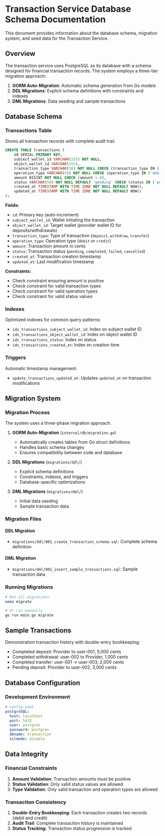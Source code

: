 # Transaction Service Database Schema Documentation

This document provides information about the database schema, migration system, and seed data for the Transaction Service.

## Overview

The transaction service uses PostgreSQL as its database with a schema designed for financial transaction records. The system employs a three-tier migration approach:

1. **GORM Auto-Migration**: Automatic schema generation from Go models
2. **DDL Migrations**: Explicit schema definitions with constraints and indexes
3. **DML Migrations**: Data seeding and sample transactions

## Database Schema

### Transactions Table

Stores all transaction records with complete audit trail.

```sql
CREATE TABLE transactions (
    id SERIAL PRIMARY KEY,
    subject_wallet_id VARCHAR(255) NOT NULL,
    object_wallet_id VARCHAR(255),
    transaction_type VARCHAR(50) NOT NULL CHECK (transaction_type IN ('deposit', 'withdraw', 'transfer')),
    operation_type VARCHAR(50) NOT NULL CHECK (operation_type IN ('debit', 'credit')),
    amount BIGINT NOT NULL CHECK (amount > 0),
    status VARCHAR(50) NOT NULL DEFAULT 'pending' CHECK (status IN ('pending', 'completed', 'failed', 'cancelled')),
    created_at TIMESTAMP WITH TIME ZONE NOT NULL DEFAULT NOW(),
    updated_at TIMESTAMP WITH TIME ZONE NOT NULL DEFAULT NOW()
);
```

**Fields:**
- `id`: Primary key (auto-increment)
- `subject_wallet_id`: Wallet initiating the transaction
- `object_wallet_id`: Target wallet (provider wallet ID for deposits/withdrawals)
- `transaction_type`: Type of transaction (`deposit`, `withdraw`, `transfer`)
- `operation_type`: Operation type (`debit` or `credit`)
- `amount`: Transaction amount in cents
- `status`: Transaction status (`pending`, `completed`, `failed`, `cancelled`)
- `created_at`: Transaction creation timestamp
- `updated_at`: Last modification timestamp

**Constraints:**
- Check constraint ensuring amount is positive
- Check constraint for valid transaction types
- Check constraint for valid operation types
- Check constraint for valid status values

### Indexes

Optimized indexes for common query patterns:

- `idx_transactions_subject_wallet_id`: Index on subject wallet ID
- `idx_transactions_object_wallet_id`: Index on object wallet ID
- `idx_transactions_status`: Index on status
- `idx_transactions_created_at`: Index on creation time

### Triggers

Automatic timestamp management:
- `update_transactions_updated_at`: Updates `updated_at` on transaction modifications

## Migration System

### Migration Process

The system uses a three-phase migration approach:

1. **GORM Auto-Migration** (`internal/db/migration.go`)
   - Automatically creates tables from Go struct definitions
   - Handles basic schema changes
   - Ensures compatibility between code and database

2. **DDL Migrations** (`migrations/ddl/`)
   - Explicit schema definitions
   - Constraints, indexes, and triggers
   - Database-specific optimizations

3. **DML Migrations** (`migrations/dml/`)
   - Initial data seeding
   - Sample transaction data

### Migration Files

#### DDL Migration
- `migrations/ddl/001_create_transaction_schema.sql`: Complete schema definition

#### DML Migration
- `migrations/dml/001_insert_sample_transactions.sql`: Sample transaction data

### Running Migrations

```bash
# Run all migrations
make migrate

# Or run manually
go run main.go migrate
```

## Sample Transactions

Demonstration transaction history with double-entry bookkeeping:

- Completed deposit: Provider to user-001, 5,000 cents
- Completed withdrawal: user-002 to Provider, 1,000 cents
- Completed transfer: user-001 → user-003, 2,000 cents
- Pending deposit: Provider to user-002, 3,000 cents

## Database Configuration

### Development Environment

```yaml
# config.yaml
postgreSQL:
  host: localhost
  port: 5433
  user: postgres
  password: postgres
  dbname: transaction
  sslmode: disable
```

## Data Integrity

### Financial Constraints

1. **Amount Validation**: Transaction amounts must be positive
2. **Status Validation**: Only valid status values are allowed
3. **Type Validation**: Only valid transaction and operation types are allowed

### Transaction Consistency

1. **Double-Entry Bookkeeping**: Each transaction creates two records (debit and credit)
2. **Audit Trail**: Complete transaction history is maintained
3. **Status Tracking**: Transaction status progression is tracked
